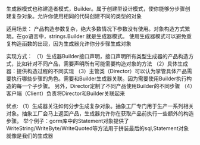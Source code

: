 生成器模式也称建造者模式，Builder。属于创建型设计模式，使你能够分步骤创建复杂对象。允许你使用相同的代码创建不同的类型的对象

适用场景：
产品构造参数复杂，绝大多数情况下参数没有使用。对象构造方式繁琐。在go语言中，strings.Builder 就是生成器模式。
使用生成器模式可以避免重复构造函数的出现，因为生成器允许你分步骤生成对象

实现方式：
（1）生成器Builder接口声明，接口声明所有类型生成器的产品构造方式，比如针对不同产品，需要声明所有可能需要构造对象的方法
（2）具体生成器：提供构造过程的不同实现
（3）主管类（Director）可以认为掌管具体产品需要执行哪些步骤的角色。需要和Builder生成器关联。因为需要使用Builder执行构造的每一个子步骤。
另外，Director定制了不同产品使用Builder的不同步骤
（4）客户端（Client）负责将Director和Builder关联起来

优点:
（1）生成器关注如何分步生成复杂对象。抽象工厂专门用于生产一系列相关对象。抽象工厂会马上返回产品，生成器允许你在获取产品前执行一些额外的构造步骤。
举个例子：gorm库中的Statement对象提供了WriteString/WriteByte/WriteQuoted等方法用于拼装最后的sql,Statement对象就像是我们的生成器






